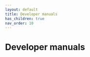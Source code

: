 ```yaml
---
layout: default
title: Developer manuals
has_children: true
nav_order: 10
---
```


# Developer manuals

